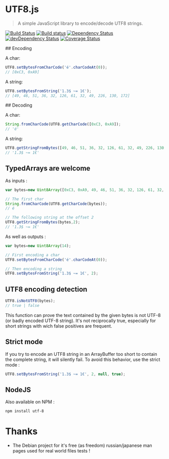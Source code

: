 # UTF8.js
> A simple JavaScript library to encode/decode UTF8 strings.

[![Build Status](https://travis-ci.org/nfroidure/UTF8.js.png?branch=master)](https://travis-ci.org/nfroidure/UTF8.js) [![Build status](https://secure.travis-ci.org/nfroidure/UTF8.js.png)](https://travis-ci.org/nfroidure/UTF8.js) [![Dependency Status](https://david-dm.org/nfroidure/UTF8.js.png)](https://david-dm.org/nfroidure/UTF8.js) [![devDependency Status](https://david-dm.org/nfroidure/UTF8.js/dev-status.png)](https://david-dm.org/nfroidure/UTF8.js#info=devDependencies) [![Coverage Status](https://coveralls.io/repos/nfroidure/UTF8.js/badge.png?branch=master)](https://coveralls.io/r/nfroidure/UTF8.js?branch=master)

## Encoding

A char:
```js
UTF8.setBytesFromCharCode('é'.charCodeAt(0));
// [0xC3, 0xA9]
```

A string:
```js
UTF8.setBytesFromString('1.3$ ~= 1€');
// [49, 46, 51, 36, 32, 126, 61, 32, 49, 226, 130, 172]
```

## Decoding

A char:
```js
String.fromCharCode(UTF8.getCharCode([0xC3, 0xA9]);
// 'é'
```

A string:
```js
UTF8.getStringFromBytes([49, 46, 51, 36, 32, 126, 61, 32, 49, 226, 130, 172]);
// '1.3$ ~= 1€'
```

## TypedArrays are welcome

As inputs :
```js
var bytes=new Uint8Array([0xC3, 0xA9, 49, 46, 51, 36, 32, 126, 61, 32, 49, 226, 130, 172]);

// The first char
String.fromCharCode(UTF8.getCharCode(bytes));
// é

// The following string at the offset 2
UTF8.getStringFromBytes(bytes,2);
// '1.3$ ~= 1€'
```
As well as outputs :
```js
var bytes=new Uint8Array(14);

// First encoding a char
UTF8.setBytesFromCharCode('é'.charCodeAt(0));

// Then encoding a string
UTF8.setBytesFromString('1.3$ ~= 1€', 2);
```

## UTF8 encoding detection
```js
UTF8.isNotUTF8(bytes);
// true | false
```
This function can prove the text contained by the given bytes is not UTF-8
 (or badly encoded UTF-8 string). It's not reciprocally true, especially for
 short strings with wich false positives are frequent.

## Strict mode
If you try to encode an UTF8 string in an ArrayBuffer too short to contain the
 complete string, it will silently fail. To avoid this behavior, use the strict
 mode :

```js
UTF8.setBytesFromString('1.3$ ~= 1€', 2, null, true);
```

## NodeJS

Also available on NPM :
```sh
npm install utf-8
```

# Thanks
- The Debian project for it's free (as freedom) russian/japanese man pages
 used for real world files tests !
